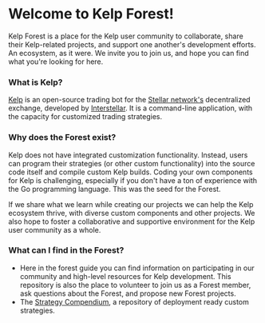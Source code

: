 # Welcome to Kelp Forest!

Kelp Forest is a place for the Kelp user community to collaborate, share their Kelp-related projects, and support one another's development efforts. An ecosystem, as it were. We invite you to join us, and hope you can find what you're looking for here.

### What is Kelp?

[Kelp](https://github.com/interstellar/kelp) is an open-source trading bot for the [Stellar network's](https://www.stellar.org/) decentralized exchange, developed by [Interstellar](https://interstellar.com/). It is a command-line application, with the capacity for customized trading strategies. 

### Why does the Forest exist?

Kelp does not have integrated customization functionality. Instead, users can program their strategies (or other custom functionality) into the source code itself and compile custom Kelp builds. Coding your own components for Kelp is challenging, especially if you don't have a ton of experience with the Go programming language. This was the seed for the Forest. 

If we share what we learn while creating our projects we can help the Kelp ecosystem thrive, with diverse custom components and other projects. We also hope to foster a collaborative and supportive environment for the Kelp user community as a whole.

### What can I find in the Forest?

- Here in the forest guide you can find information on participating in our community and high-level resources for Kelp development. This repository is also the place to volunteer to join us as a Forest member, ask questions about the Forest, and propose new Forest projects.
- The [Strategy Compendium](https://github.com/kelpbot-forest/kelp-strategies), a repository of deployment ready custom strategies. 
